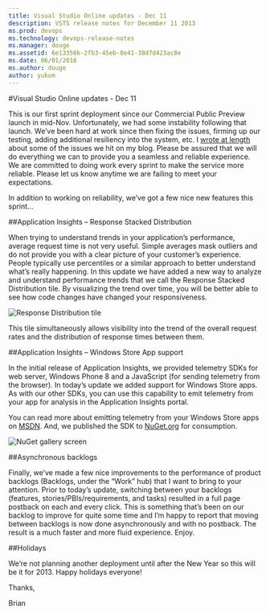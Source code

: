 ```yaml
---
title: Visual Studio Online updates - Dec 11
description: VSTS release notes for December 11 2013
ms.prod: devops
ms.technology: devops-release-notes
ms.manager: douge
ms.assetid: 6e13356b-2fb3-45eb-8e41-38d7d423ac8e
ms.date: 06/01/2016
ms.author: douge
author: yukom
---
```


#Visual Studio Online updates - Dec 11

This is our first sprint deployment since our Commercial Public Preview launch in mid-Nov. Unfortunately, we had some instability following that launch. We’ve been hard at work since then fixing the issues, firming up our testing, adding additional resiliency into the system, etc. I [wrote at length](http://blogs.msdn.com/b/bharry/archive/2013/11/25/a-rough-patch.aspx) about some of the issues we hit on my blog. Please be assured that we will do everything we can to provide you a seamless and reliable experience. We are committed to doing work every sprint to make the service more reliable. Please let us know anytime we are failing to meet your expectations.

In addition to working on reliability, we’ve got a few nice new features this sprint…

##Application Insights – Response Stacked Distribution

When trying to understand trends in your application’s performance, average request time is not very useful. Simple averages mask outliers and do not provide you with a clear picture of your customer’s experience. People typically use percentiles or a similar approach to better understand what’s really happening. In this update we have added a new way to analyze and understand performance trends that we call the Response Stacked Distribution tile. By visualizing the trend over time, you will be better able to see how code changes have changed your responsiveness.

![Response Distribution tile](_img/12_11_01.png)

This tile simultaneously allows visibility into the trend of the overall request rates and the distribution of response times between them.

##Application Insights – Windows Store App support

In the initial release of Application Insights, we provided telemetry SDKs for web server, Windows Phone 8 and a JavaScript (for sending telemetry from the browser). In today’s update we added support for Windows Store apps. As with our other SDKs, you can use this capability to emit telemetry from your app for analysis in the Application Insights portal. 

You can read more about emitting telemetry from your Windows Store apps on [MSDN](https://msdn.microsoft.com/library/). And, we published the SDK to [NuGet.org](http://www.nuget.org/packages/Microsoft.ApplicationInsights.Telemetry.WindowsPhone/) for consumption.

![NuGet gallery screen](_img/12_11_02.png)

##Asynchronous backlogs

Finally, we’ve made a few nice improvements to the performance of product backlogs (Backlogs, under the “Work” hub) that I want to bring to your attention. Prior to today’s update, switching between your backlogs (features, stories/PBIs/requirements, and tasks) resulted in a full page postback on each and every click. This is something that’s been on our backlog to improve for quite some time and I’m happy to report that moving between backlogs is now done asynchronously and with no postback. The result is a much faster and more fluid experience. Enjoy.

##Holidays

We’re not planning another deployment until after the New Year so this will be it for 2013. Happy holidays everyone! 

Thanks,

Brian
